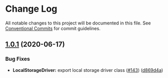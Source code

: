 # Change Log

All notable changes to this project will be documented in this file.
See [Conventional Commits](https://conventionalcommits.org) for commit guidelines.

## [1.0.1](https://github.com/Slynova-Org/flydrive/compare/@slynova/flydrive@1.0.1-alpha.0...@slynova/flydrive@1.0.1) (2020-06-17)


### Bug Fixes

* **LocalStorageDriver:** export local storage driver class ([#143](https://github.com/Slynova-Org/flydrive/issues/143)) ([d869d4a](https://github.com/Slynova-Org/flydrive/commit/d869d4a1ad390b20cfe44fd72686ea976cd3d150))
